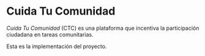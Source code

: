 # Cuida Tu Comunidad
*Cuida Tu Comunidad* (CTC) es una plataforma que incentiva la participación ciudadana en tareas comunitarias.

Esta es la implementación del proyecto.